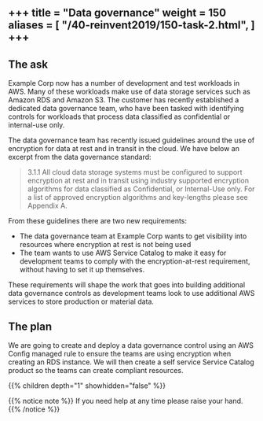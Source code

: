 +++
title = "Data governance"
weight = 150
aliases = [
    "/40-reinvent2019/150-task-2.html",
]
+++
---

## The ask

Example Corp now has a number of development and test workloads in AWS. Many of these workloads make use of data storage services such as Amazon RDS and Amazon S3.  The customer has recently established a dedicated data governance team, who have been tasked with identifying controls for workloads that process data classified as confidential or internal-use only. 

The data governance team has recently issued guidelines around the use of encryption for data at rest and in transit in the cloud. We have below an excerpt from the data governance standard: 

> 3.1.1 All cloud data storage systems must be configured to support encryption at rest and in transit using industry supported encryption algorithms for data classified as Confidential, or Internal-Use only. For a list of approved encryption algorithms and key-lengths please see Appendix A.

From these guidelines there are two new requirements:

- The data governance team at Example Corp wants to get visibility into resources where encryption at rest is not being used
- The team wants to use AWS Service Catalog to make it easy for development teams to comply with the encryption-at-rest requirement, without having to set it up themselves. 

These requirements will shape the work that goes into building additional data governance controls as development teams look to use additional AWS services to store production or material data.

## The plan

We are going to create and deploy a data governance control using an AWS Config managed rule to ensure the teams are using 
encryption when creating an RDS instance.  We will then create a self service Service Catalog product so the teams can create
compliant resources. 

{{% children depth="1" showhidden="false" %}}

{{% notice note %}}
If you need help at any time please raise your hand.
{{% /notice %}}
